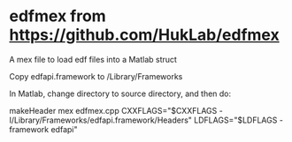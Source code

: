 # edfmex from https://github.com/HukLab/edfmex
A mex file to load edf files into a Matlab struct

Copy edfapi.framework to /Library/Frameworks

In Matlab, change directory to source directory, and then do:

makeHeader
mex edfmex.cpp CXXFLAGS="\$CXXFLAGS -I/Library/Frameworks/edfapi.framework/Headers" LDFLAGS="\$LDFLAGS -framework edfapi"
